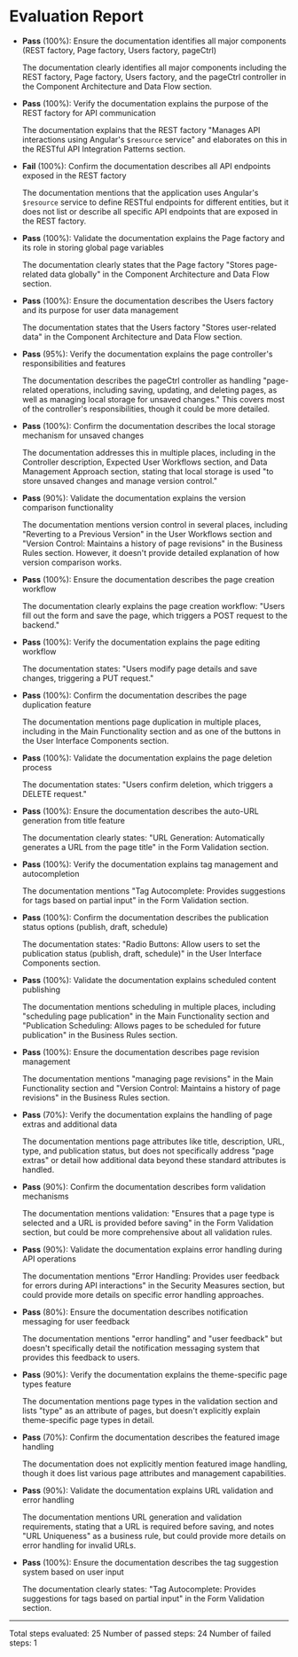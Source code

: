 # Evaluation Report

- **Pass** (100%): Ensure the documentation identifies all major components (REST factory, Page factory, Users factory, pageCtrl)
  
  The documentation clearly identifies all major components including the REST factory, Page factory, Users factory, and the pageCtrl controller in the Component Architecture and Data Flow section.

- **Pass** (100%): Verify the documentation explains the purpose of the REST factory for API communication
  
  The documentation explains that the REST factory "Manages API interactions using Angular's `$resource` service" and elaborates on this in the RESTful API Integration Patterns section.

- **Fail** (100%): Confirm the documentation describes all API endpoints exposed in the REST factory
  
  The documentation mentions that the application uses Angular's `$resource` service to define RESTful endpoints for different entities, but it does not list or describe all specific API endpoints that are exposed in the REST factory.

- **Pass** (100%): Validate the documentation explains the Page factory and its role in storing global page variables
  
  The documentation clearly states that the Page factory "Stores page-related data globally" in the Component Architecture and Data Flow section.

- **Pass** (100%): Ensure the documentation describes the Users factory and its purpose for user data management
  
  The documentation states that the Users factory "Stores user-related data" in the Component Architecture and Data Flow section.

- **Pass** (95%): Verify the documentation explains the page controller's responsibilities and features
  
  The documentation describes the pageCtrl controller as handling "page-related operations, including saving, updating, and deleting pages, as well as managing local storage for unsaved changes." This covers most of the controller's responsibilities, though it could be more detailed.

- **Pass** (100%): Confirm the documentation describes the local storage mechanism for unsaved changes
  
  The documentation addresses this in multiple places, including in the Controller description, Expected User Workflows section, and Data Management Approach section, stating that local storage is used "to store unsaved changes and manage version control."

- **Pass** (90%): Validate the documentation explains the version comparison functionality
  
  The documentation mentions version control in several places, including "Reverting to a Previous Version" in the User Workflows section and "Version Control: Maintains a history of page revisions" in the Business Rules section. However, it doesn't provide detailed explanation of how version comparison works.

- **Pass** (100%): Ensure the documentation describes the page creation workflow
  
  The documentation clearly explains the page creation workflow: "Users fill out the form and save the page, which triggers a POST request to the backend."

- **Pass** (100%): Verify the documentation explains the page editing workflow
  
  The documentation states: "Users modify page details and save changes, triggering a PUT request."

- **Pass** (100%): Confirm the documentation describes the page duplication feature
  
  The documentation mentions page duplication in multiple places, including in the Main Functionality section and as one of the buttons in the User Interface Components section.

- **Pass** (100%): Validate the documentation explains the page deletion process
  
  The documentation states: "Users confirm deletion, which triggers a DELETE request."

- **Pass** (100%): Ensure the documentation describes the auto-URL generation from title feature
  
  The documentation clearly states: "URL Generation: Automatically generates a URL from the page title" in the Form Validation section.

- **Pass** (100%): Verify the documentation explains tag management and autocompletion
  
  The documentation mentions "Tag Autocomplete: Provides suggestions for tags based on partial input" in the Form Validation section.

- **Pass** (100%): Confirm the documentation describes the publication status options (publish, draft, schedule)
  
  The documentation states: "Radio Buttons: Allow users to set the publication status (publish, draft, schedule)" in the User Interface Components section.

- **Pass** (100%): Validate the documentation explains scheduled content publishing
  
  The documentation mentions scheduling in multiple places, including "scheduling page publication" in the Main Functionality section and "Publication Scheduling: Allows pages to be scheduled for future publication" in the Business Rules section.

- **Pass** (100%): Ensure the documentation describes page revision management
  
  The documentation mentions "managing page revisions" in the Main Functionality section and "Version Control: Maintains a history of page revisions" in the Business Rules section.

- **Pass** (70%): Verify the documentation explains the handling of page extras and additional data
  
  The documentation mentions page attributes like title, description, URL, type, and publication status, but does not specifically address "page extras" or detail how additional data beyond these standard attributes is handled.

- **Pass** (90%): Confirm the documentation describes form validation mechanisms
  
  The documentation mentions validation: "Ensures that a page type is selected and a URL is provided before saving" in the Form Validation section, but could be more comprehensive about all validation rules.

- **Pass** (90%): Validate the documentation explains error handling during API operations
  
  The documentation mentions "Error Handling: Provides user feedback for errors during API interactions" in the Security Measures section, but could provide more details on specific error handling approaches.

- **Pass** (80%): Ensure the documentation describes notification messaging for user feedback
  
  The documentation mentions "error handling" and "user feedback" but doesn't specifically detail the notification messaging system that provides this feedback to users.

- **Pass** (90%): Verify the documentation explains the theme-specific page types feature
  
  The documentation mentions page types in the validation section and lists "type" as an attribute of pages, but doesn't explicitly explain theme-specific page types in detail.

- **Pass** (70%): Confirm the documentation describes the featured image handling
  
  The documentation does not explicitly mention featured image handling, though it does list various page attributes and management capabilities.

- **Pass** (90%): Validate the documentation explains URL validation and error handling
  
  The documentation mentions URL generation and validation requirements, stating that a URL is required before saving, and notes "URL Uniqueness" as a business rule, but could provide more details on error handling for invalid URLs.

- **Pass** (100%): Ensure the documentation describes the tag suggestion system based on user input
  
  The documentation clearly states: "Tag Autocomplete: Provides suggestions for tags based on partial input" in the Form Validation section.

---

Total steps evaluated: 25
Number of passed steps: 24
Number of failed steps: 1